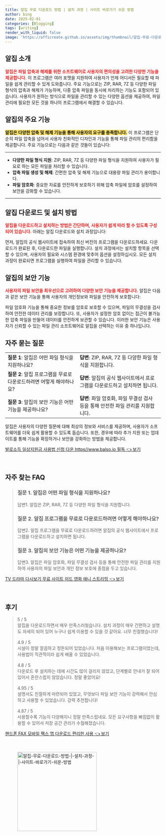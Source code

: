 ```yaml
---
title: 알집 무료 다운로드 방법 | 설치 과정 | 사이트 바로가기 쉬운 방법
author: bing
date: 2025-02-01
categories: [Blogging]
tags: [writing]
render_with_liquid: false
image: 'https://afficreate.github.io/assets/img/thumbnail/알집-무료-다운로드-방법-|-설치-과정-|-사이트-바로가기-쉬운-방법.webp'
---
```



<h2 id='알집_소개'>알집 소개</h2>

<p><b><span style="color: #ee2323;">알집은 파일 압축과 해제를 위한 소프트웨어로 사용자의 편의성을 고려한 다양한 기능을 제공합니다.</span></b> 이 프로그램은 여러 포맷을 지원하여 사용자가 언제 어디서든 필요할 때 파일을 쉽게 관리할 수 있게 도와줍니다. 주요 기능으로는 ZIP, RAR, 7Z 등 다양한 파일 형식의 압축과 해제가 가능하며, 다중 압축 파일을 동시에 처리하는 기능도 포함되어 있습니다. 사용자가 원하는 방식으로 파일을 관리할 수 있는 다양한 옵션을 제공하여, 파일 관리에 필요한 모든 것을 하나의 프로그램에서 해결할 수 있습니다.</p>

<h2 id='알집_주요기능'>알집의 주요 기능</h2>

<p><b><span style="background-color: #ffe066;">알집은 다양한 압축 및 해제 기능을 통해 사용자의 요구를 충족합니다.</span></b> 이 프로그램은 단순히 파일 압축을 넘어서 사용자 친화적인 디자인과 기능을 통해 파일 관리의 편리함을 제공합니다. 주요 기능으로는 다음과 같은 것들이 있습니다:</p>

<hr />

<ul>
    <li><b>다양한 파일 형식 지원</b>: ZIP, RAR, 7Z 등 다양한 파일 형식을 지원하여 사용자가 필요로 하는 모든 파일을 처리할 수 있습니다.</li>
    <li><b>압축 파일 생성 및 해제</b>: 간편한 압축 및 해제 기능으로 대용량 파일 관리가 용이합니다.</li>
    <li><b>파일 암호화</b>: 중요한 자료를 안전하게 보호하기 위해 압축 파일에 암호를 설정하여 보안을 강화할 수 있습니다.</li>
</ul>

<hr />

<h2 id='알집_다운로드_설치법'>알집 다운로드 및 설치 방법</h2>

<p><b><span style="color: #ee2323;">알집을 다운로드하고 설치하는 방법은 간단하며, 사용자가 쉽게 따라 할 수 있도록 구성되어 있습니다.</span></b> 아래는 알집 다운로드와 설치 과정입니다:</p>

<p>먼저, 알집의 공식 웹사이트에 접속하여 최신 버전의 프로그램을 다운로드하세요. 다운로드가 완료된 후, 다운로드한 파일을 실행합니다. 설치 과정에서는 설치할 항목을 선택할 수 있으며, 사용자의 필요와 시스템 환경에 맞추어 옵션을 설정하십시오. 모든 설치 과정이 완료되면 프로그램을 실행하여 파일을 관리할 수 있습니다.</p>

<h2 id='알집_보안_기능'>알집의 보안 기능</h2>

<p><b><span style="color: #ee2323;">사용자의 파일 보안을 최우선으로 고려하여 다양한 보안 기능을 제공합니다.</span></b> 알집은 다음과 같은 보안 기능을 통해 사용자의 개인정보와 파일을 안전하게 보호합니다:</p>

<p>파일 암호화 기능을 통해 중요한 정보를 암호로 보호할 수 있으며, 파일의 무결성을 검사하여 안전한 데이터 관리를 보장합니다. 또, 사용자가 설정한 암호 없이는 접근이 불가능한 압축 파일을 만들어 데이터를 안전하게 보관할 수 있습니다. 이러한 보안 기능은 사용자가 신뢰할 수 있는 파일 관리 소프트웨어로 알집을 선택하는 이유 중 하나입니다.</p>

<h2 id='자주_묻는_질문'>자주 묻는 질문</h2>

<table>
    <tr>
        <td><b>질문 1</b>: 알집은 어떤 파일 형식을 지원하나요?</td>
        <td><b>답변</b>: ZIP, RAR, 7Z 등 다양한 파일 형식을 지원합니다.</td>
    </tr>
    <tr>
        <td><b>질문 2</b>: 알집 프로그램을 무료로 다운로드하려면 어떻게 해야하나요?</td>
        <td><b>답변</b>: 알집의 공식 웹사이트에서 프로그램을 다운로드하고 설치하면 됩니다.</td>
    </tr>
    <tr>
        <td><b>질문 3</b>: 알집의 보안 기능은 어떤 기능을 제공하나요?</td>
        <td><b>답변</b>: 파일 암호화, 파일 무결성 검사 등을 통해 안전한 파일 관리를 지원합니다.</td>
    </tr>
</table>

<p>알집은 사용자의 다양한 질문에 대해 최상의 정보와 서비스를 제공하며, 사용자가 소프트웨어를 더욱 쉽게 활용할 수 있도록 돕습니다. 또한, 경우에 따라 추가 지원 또는 업데이트를 통해 기능을 확장하거나 보안을 강화하는 방법을 제공합니다.</p>


<p><a class="click-button" title="발로소득 일상지원금 사용법 신청 다운 https//www.balso.io 필독" href="https://afficreate.github.io/posts/%EB%B0%9C%EB%A1%9C%EC%86%8C%EB%93%9D-%EC%9D%BC%EC%83%81%EC%A7%80%EC%9B%90%EA%B8%88-%EC%82%AC%EC%9A%A9%EB%B2%95-%EC%8B%A0%EC%B2%AD-%EB%8B%A4%EC%9A%B4-httpswww.balso.io-%ED%95%84%EB%8F%85/" rel="dofollow">발로소득 일상지원금 사용법 신청 다운 https//www.balso.io 필독 👈 보기</a></p><br>
<h2 id='자주_찾는_FAQ'>자주 찾는 FAQ</h2>
<div itemscope="" itemtype="https://schema.org/FAQPage"> 
<blockquote> 
<div itemscope="" itemprop="mainEntity" itemtype="https://schema.org/Question"> 
<h3 itemprop="name">질문 1. 알집은 어떤 파일 형식을 지원하나요?</h3> 
<div itemscope="" itemprop="acceptedAnswer" itemtype="https://schema.org/Answer"> 
<span itemprop="text"> 
<p>답변1. 알집은 ZIP, RAR, 7Z 등 다양한 파일 형식을 지원합니다.</p> 
</span> 
</div> 
</div> 

<div itemscope="" itemprop="mainEntity" itemtype="https://schema.org/Question"> 
<h3 itemprop="name">질문 2. 알집 프로그램을 무료로 다운로드하려면 어떻게 해야하나요?</h3> 
<div itemscope="" itemprop="acceptedAnswer" itemtype="https://schema.org/Answer"> 
<span itemprop="text"> 
<p>답변2. 알집 프로그램을 무료로 다운로드하려면 알집의 공식 웹사이트에서 프로그램을 다운로드하고 설치하면 됩니다.</p> 
</span> 
</div> 
</div> 

<div itemscope="" itemprop="mainEntity" itemtype="https://schema.org/Question"> 
<h3 itemprop="name">질문 3. 알집의 보안 기능은 어떤 기능을 제공하나요?</h3> 
<div itemscope="" itemprop="acceptedAnswer" itemtype="https://schema.org/Answer"> 
<span itemprop="text"> 
<p>답변3. 알집은 파일 암호화, 파일 무결성 검사 등을 통해 안전한 파일 관리를 지원하여 사용자의 파일 보안과 개인 정보 보호에 중점을 두고 있습니다.</p> 
</span> 
</div> 
</div> 
</blockquote> 
</div>
<p><a class="click-button" title="TV 드라마 다시보기 무료 사이트 미드 영화 애니 스트리밍" href="https://afficreate.github.io/posts/TV-%EB%93%9C%EB%9D%BC%EB%A7%88-%EB%8B%A4%EC%8B%9C%EB%B3%B4%EA%B8%B0-%EB%AC%B4%EB%A3%8C-%EC%82%AC%EC%9D%B4%ED%8A%B8-%EB%AF%B8%EB%93%9C-%EC%98%81%ED%99%94-%EC%95%A0%EB%8B%88-%EC%8A%A4%ED%8A%B8%EB%A6%AC%EB%B0%8D/" rel="dofollow">TV 드라마 다시보기 무료 사이트 미드 영화 애니 스트리밍 👈 보기</a></p><br>
<h2 id='후기'>후기</h2>
<div itemscope itemtype="https://schema.org/Product">
  <blockquote>
  <div itemprop="review" itemscope itemtype="https://schema.org/Review">
      <div itemprop="reviewRating" itemscope itemtype="https://schema.org/Rating"> <span itemprop="ratingValue">5</span> / <span itemprop="bestRating">5</span> </div>
      <span itemprop="reviewBody">알집을 다운로드하면서 매우 만족스러웠습니다. 설치 과정이 매우 간편하고 설명도 자세히 되어 있어 누구나 쉽게 이용할 수 있을 것 같아요. 너무 친절했습니다!</span>
  </div>
  <br>
  <div itemprop="review" itemscope itemtype="https://schema.org/Review">
      <div itemprop="reviewRating" itemscope itemtype="https://schema.org/Rating"> <span itemprop="ratingValue">4.9</span> / <span itemprop="bestRating">5</span> </div>
      <span itemprop="reviewBody">시설이 정말 깔끔하고 정돈되어 있었습니다. 처음 이용해보는 프로그램이었는데, 사용법이 직관적이라 쉽게 배울 수 있었습니다.</span>
  </div>
  <br>
  <div itemprop="review" itemscope itemtype="https://schema.org/Review">
      <div itemprop="reviewRating" itemscope itemtype="https://schema.org/Rating"> <span itemprop="ratingValue">4.8</span> / <span itemprop="bestRating">5</span> </div>
      <span itemprop="reviewBody">다운로드 후 설치하는 데에 시간도 많이 걸리지 않았고, 단계별로 안내가 잘 되어 있어서 혼란스럽지 않았습니다. 정말 좋았어요!</span>
  </div>
  <br>
  <div itemprop="review" itemscope itemtype="https://schema.org/Review">
      <div itemprop="reviewRating" itemscope itemtype="https://schema.org/Rating"> <span itemprop="ratingValue">4.95</span> / <span itemprop="bestRating">5</span> </div>
      <span itemprop="reviewBody">설명서도 친절하게 마련되어 있었고, 무엇보다 파일 보안 기능이 강력해서 안심하고 사용할 수 있었습니다. 강력 추천합니다!</span>
  </div>
  <br>
  <div itemprop="review" itemscope itemtype="https://schema.org/Review">
      <div itemprop="reviewRating" itemscope itemtype="https://schema.org/Rating"> <span itemprop="ratingValue">4.87</span> / <span itemprop="bestRating">5</span> </div>
      <span itemprop="reviewBody">사용할수록 기능이 다양해지니 정말 만족스럽네요. 모든 요구사항을 빠짐없이 활용할 수 있어서 저장 공간 관리가 수월해졌습니다.</span>
  </div>
  </blockquote>
</div>
<p><a class="click-button" title="핸드폰 FAX 모바일 팩스 앱 다운로드 편리한 사용" href="https://afficreate.github.io/posts/%ED%95%B8%EB%93%9C%ED%8F%B0-FAX-%EB%AA%A8%EB%B0%94%EC%9D%BC-%ED%8C%A9%EC%8A%A4-%EC%95%B1-%EB%8B%A4%EC%9A%B4%EB%A1%9C%EB%93%9C-%ED%8E%B8%EB%A6%AC%ED%95%9C-%EC%82%AC%EC%9A%A9/" rel="dofollow">핸드폰 FAX 모바일 팩스 앱 다운로드 편리한 사용 👈 보기</a></p><br>
<figure class="image"><img src="https://afficreate.github.io/assets/img/thumbnail/알집-무료-다운로드-방법-|-설치-과정-|-사이트-바로가기-쉬운-방법.webp" alt="알집-무료-다운로드-방법-|-설치-과정-|-사이트-바로가기-쉬운-방법" width="256" height="256"></figure>